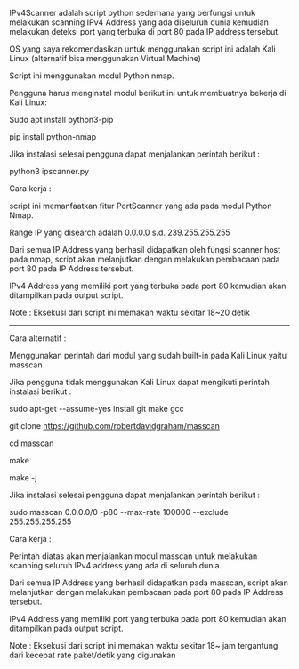 IPv4Scanner adalah script python sederhana yang berfungsi untuk melakukan scanning IPv4 Address yang ada diseluruh dunia kemudian melakukan deteksi port yang terbuka di port 80 pada IP address tersebut.

OS yang saya rekomendasikan untuk menggunakan script ini adalah Kali Linux (alternatif bisa menggunakan Virtual Machine)

Script ini menggunakan modul Python nmap.

Pengguna harus menginstal modul berikut ini untuk membuatnya bekerja di Kali Linux:

Sudo apt install python3-pip

pip install python-nmap

Jika instalasi selesai pengguna dapat menjalankan perintah berikut : 

python3 ipscanner.py

Cara kerja : 

script ini memanfaatkan fitur PortScanner yang ada pada modul Python Nmap.

Range IP yang disearch adalah 0.0.0.0 s.d. 239.255.255.255

Dari semua IP Address yang berhasil didapatkan oleh fungsi scanner host pada nmap, script akan melanjutkan dengan melakukan pembacaan pada port 80 pada IP Address tersebut.

IPv4 Address yang memiliki port yang terbuka pada port 80 kemudian akan ditampilkan pada output script.

Note : Eksekusi dari script ini memakan waktu sekitar 18~20 detik

---------------------------------------------------------------------------------------------------------------------------------------------------------------------------------

Cara alternatif : 

Menggunakan perintah dari modul yang sudah built-in pada Kali Linux yaitu masscan

Jika pengguna tidak menggunakan Kali Linux dapat mengikuti perintah instalasi berikut :

sudo apt-get --assume-yes install git make gcc

git clone https://github.com/robertdavidgraham/masscan

cd masscan

make

make -j

Jika instalasi selesai pengguna dapat menjalankan perintah berikut : 

sudo  masscan 0.0.0.0/0 -p80 --max-rate 100000 --exclude 255.255.255.255

Cara kerja : 

Perintah diatas akan menjalankan modul masscan untuk melakukan scanning seluruh IPv4 address yang ada di seluruh dunia.

Dari semua IP Address yang berhasil didapatkan pada masscan, script akan melanjutkan dengan melakukan pembacaan pada port 80 pada IP Address tersebut.

IPv4 Address yang memiliki port yang terbuka pada port 80 kemudian akan ditampilkan pada output script.

Note : Eksekusi dari script ini memakan waktu sekitar 18~ jam tergantung dari kecepat rate paket/detik yang digunakan

